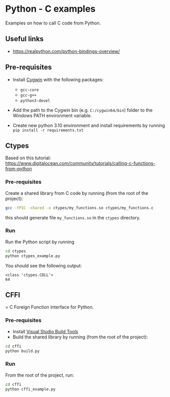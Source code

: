 # Python - C examples

Examples on how to call C code from Python.

## Useful links

- https://realpython.com/python-bindings-overview/

## Pre-requisites

- Install [Cygwin](https://www.cygwin.com/) with the following packages:
    - `gcc-core`
    - `gcc-g++`
    - `python3-devel`

- Add the path to the Cygwin bin (e.g. `C:/cygwin64/bin`) folder to the Windows PATH environment variable.
- Create new python 3.10 environment and install requirements by running `pip install -r requirements.txt`

## Ctypes

Based on this tutorial: https://www.digitalocean.com/community/tutorials/calling-c-functions-from-python

### Pre-requisites

Create a shared library from C code by running (from the root of the project):

```bash
gcc -fPIC -shared -o ctypes/my_functions.so ctypes/my_functions.c
```

this should generate file `my_functions.so` in the `ctypes` directory.

### Run

Run the Python script by running

```bash
cd ctypes
python ctypes_example.py
```

You should see the following output:

```
<class 'ctypes.CDLL'>
64
```

## CFFI

= C Foreign Function Interface for Python.

### Pre-requisites

- Install [Visual Studio Build Tools](https://stackoverflow.com/questions/64261546/how-to-solve-error-microsoft-visual-c-14-0-or-greater-is-required-when-inst)
- Build the shared library by running (from the root of the project):

```bash
cd cffi
python build.py
``` 

### Run

From the root of the project, run:

```bash
cd cffi
python cffi_example.py
```